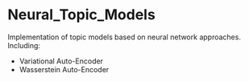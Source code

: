 # Neural_Topic_Models
Implementation of topic models based on neural network approaches.
Including:
- Variational Auto-Encoder
- Wasserstein Auto-Encoder
